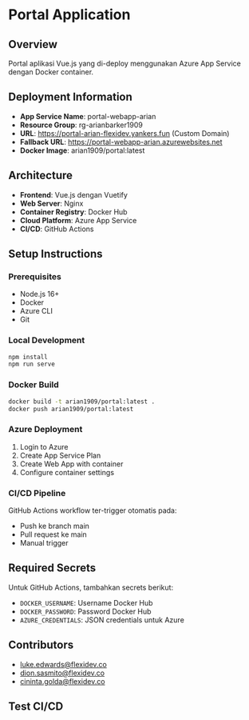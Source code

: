 # Portal Application

## Overview
Portal aplikasi Vue.js yang di-deploy menggunakan Azure App Service dengan Docker container.

<!-- CI/CD Test - Updated: 2025-06-14 08:15 UTC -->

## Deployment Information
- **App Service Name**: portal-webapp-arian
- **Resource Group**: rg-arianbarker1909
- **URL**: https://portal-arian-flexidev.yankers.fun (Custom Domain)
- **Fallback URL**: https://portal-webapp-arian.azurewebsites.net
- **Docker Image**: arian1909/portal:latest

## Architecture
- **Frontend**: Vue.js dengan Vuetify
- **Web Server**: Nginx
- **Container Registry**: Docker Hub
- **Cloud Platform**: Azure App Service
- **CI/CD**: GitHub Actions

## Setup Instructions

### Prerequisites
- Node.js 16+
- Docker
- Azure CLI
- Git

### Local Development
```bash
npm install
npm run serve
```

### Docker Build
```bash
docker build -t arian1909/portal:latest .
docker push arian1909/portal:latest
```

### Azure Deployment
1. Login to Azure
2. Create App Service Plan
3. Create Web App with container
4. Configure container settings

### CI/CD Pipeline
GitHub Actions workflow ter-trigger otomatis pada:
- Push ke branch main
- Pull request ke main
- Manual trigger

## Required Secrets
Untuk GitHub Actions, tambahkan secrets berikut:
- `DOCKER_USERNAME`: Username Docker Hub
- `DOCKER_PASSWORD`: Password Docker Hub
- `AZURE_CREDENTIALS`: JSON credentials untuk Azure

## Contributors
- luke.edwards@flexidev.co
- dion.sasmito@flexidev.co
- cininta.golda@flexidev.co

## Test CI/CD
